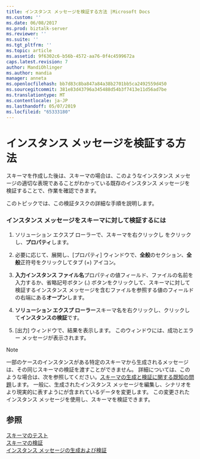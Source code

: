 ```yaml
---
title: インスタンス メッセージを検証する方法 |Microsoft Docs
ms.custom: ''
ms.date: 06/08/2017
ms.prod: biztalk-server
ms.reviewer: ''
ms.suite: ''
ms.tgt_pltfrm: ''
ms.topic: article
ms.assetid: 9f6302c6-b56b-4572-aa76-0f4c4599672a
caps.latest.revision: 7
author: MandiOhlinger
ms.author: mandia
manager: anneta
ms.openlocfilehash: bb7d83c8ba847a84a38b2701bb5ca2492559d450
ms.sourcegitcommit: 381e83d43796a345488d54b3f7413e11d56ad7be
ms.translationtype: MT
ms.contentlocale: ja-JP
ms.lasthandoff: 05/07/2019
ms.locfileid: "65333180"
---
```

# <a name="how-to-validate-instance-messages"></a>インスタンス メッセージを検証する方法
スキーマを作成した後は、スキーマの場合は、このようなインスタンス メッセージの適切な表現であることがわかっている既存のインスタンス メッセージを検証することで、作業を確認できます。  
  
 このトピックでは、この検証タスクの詳細な手順を説明します。  
  
### <a name="to-validate-an-instance-message-against-a-schema"></a>インスタンス メッセージをスキーマに対して検証するには  
  
1.  ソリューション エクスプ ローラーで、スキーマを右クリックし をクリックし、**プロパティ**します。  
  
2.  必要に応じて、展開し、[プロパティ] ウィンドウで、**全般**のセクション、**全般**正符号をクリックしてタブ (+) アイコン。  
  
3.  **入力インスタンス ファイル名**プロパティの値フィールド、ファイルの名前を入力するか、省略記号ボタン (**.**) ボタンをクリックして、スキーマに対して検証するインスタンス メッセージを含むファイルを参照する値のフィールドの右端にある**オープン**します。  
  
4.  **ソリューション エクスプ ローラー**スキーマ名を右クリックし、クリックして**インスタンスの検証**です。  
  
5.  [出力] ウィンドウで、結果を表示します。 このウィンドウには、成功とエラー メッセージが表示されます。  
  
> [!NOTE]
>  一部のケースのインスタンスがある特定のスキーマから生成されるメッセージは、その同じスキーマの検証を渡すことができません。 詳細については、このような場合は、次を参照してください。[スキーマの生成と検証に関する既知の問題](../core/known-issues-with-schema-generation-and-validation.md)します。 一般に、生成されたインスタンス メッセージを編集し、シナリオをより現実的に表すようにが含まれているデータを変更します。 この変更されたインスタンス メッセージを使用し、スキーマを検証できます。  
  
## <a name="see-also"></a>参照  
 [スキーマのテスト](../core/testing-schemas.md)   
 [スキーマの検証](../core/schema-validation1.md)   
 [インスタンス メッセージの生成および検証](../core/instance-message-generation-and-validation.md)